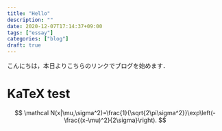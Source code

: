 ```yaml
---
title: "Hello"
description: ""
date: 2020-12-07T17:14:37+09:00
tags: ["essay"]
categories: ["blog"]
draft: true
---
```

こんにちは，本日よりこちらのリンクでブログを始めます．

# KaTeX test
$$
\mathcal N(x|\mu,\sigma^2)=\frac{1}{\sqrt{2\pi\sigma^2}}\exp\left(-\frac{(x-\mu)^2}{2\sigma}\right).
$$